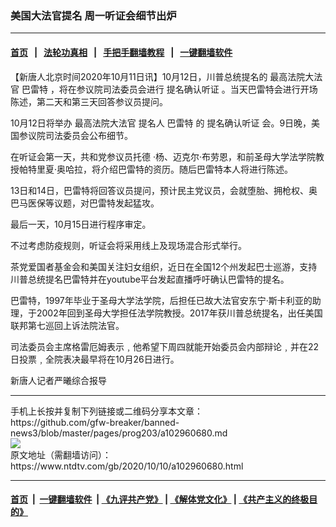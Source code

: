 ### 美国大法官提名 周一听证会细节出炉
------------------------

#### [首页](https://github.com/gfw-breaker/banned-news3/blob/master/README.md) &nbsp;&nbsp;|&nbsp;&nbsp; [法轮功真相](https://github.com/begood0513/basic/blob/master/README.md)  &nbsp;&nbsp;|&nbsp;&nbsp; [手把手翻墙教程](https://github.com/gfw-breaker/guides/wiki)  &nbsp;&nbsp;|&nbsp;&nbsp; [一键翻墙软件](https://github.com/gfw-breaker/nogfw/blob/master/README.md)  



<div><div class="post_content" itemprop="articleBody">
 <p>
  【新唐人北京时间2020年10月11日讯】10月12日，川普总统提名的
  <ok href="https://www.ntdtv.com/gb/最高法院大法官.htm">
   最高法院大法官
  </ok>
  <ok href="https://www.ntdtv.com/gb/巴雷特.htm">
   巴雷特
  </ok>
  ，将在参议院司法委员会进行
  <ok href="https://www.ntdtv.com/gb/提名确认听证.htm">
   提名确认听证
  </ok>
  。当天巴雷特会进行开场陈述，第二天和第三天回答参议员提问。
 </p>
 <p>
  10月12日将举办
  <ok href="https://www.ntdtv.com/gb/最高法院大法官.htm">
   最高法院大法官
  </ok>
  提名人
  <ok href="https://www.ntdtv.com/gb/巴雷特.htm">
   巴雷特
  </ok>
  的
  <ok href="https://www.ntdtv.com/gb/提名确认听证.htm">
   提名确认听证
  </ok>
  会。9日晚，美国参议院司法委员会公布细节。
 </p>
 <p>
  在听证会第一天，共和党参议员托德 ·杨、迈克尔·布劳恩，和前圣母大学法学院教授帕特里夏·奥哈拉，将介绍巴雷特的资历。随后巴雷特本人将进行陈述。
 </p>
 <p>
  13日和14日，巴雷特将回答议员提问，预计民主党议员，会就堕胎、拥枪权、奥巴马医保等议题，对巴雷特发起猛攻。
 </p>
 <p>
  最后一天，10月15日进行程序审定。
 </p>
 <p>
  不过考虑防疫规则，听证会将采用线上及现场混合形式举行。
 </p>
 <p>
  茶党爱国者基金会和美国关注妇女组织，近日在全国12个州发起巴士巡游，支持川普总统提名巴雷特并在youtube平台发起直播呼吁确认巴雷特的提名。
 </p>
 <p>
  巴雷特，1997年毕业于圣母大学法学院，后担任已故大法官安东宁·斯卡利亚的助理，于2002年回到圣母大学担任法学院教授。2017年获川普总统提名，出任美国联邦第七巡回上诉法院法官。
 </p>
 <p>
  司法委员会主席格雷厄姆表示﹐他希望下周四就能开始委员会内部辩论﹐并在22日投票﹐全院表决最早将在10月26日进行。
 </p>
 <p>
  新唐人记者严曦综合报导
 </p>
 <div class="single_ad">
 </div>
</div>
</div>
<hr/>
手机上长按并复制下列链接或二维码分享本文章：<br/>
https://github.com/gfw-breaker/banned-news3/blob/master/pages/prog203/a102960680.md <br/>
<a href='https://github.com/gfw-breaker/banned-news3/blob/master/pages/prog203/a102960680.md'><img src='https://github.com/gfw-breaker/banned-news3/blob/master/pages/prog203/a102960680.md.png'/></a> <br/>
原文地址（需翻墙访问）：https://www.ntdtv.com/gb/2020/10/10/a102960680.html


------------------------
#### [首页](https://github.com/gfw-breaker/banned-news3/blob/master/README.md) &nbsp;|&nbsp; [一键翻墙软件](https://github.com/gfw-breaker/nogfw/blob/master/README.md) &nbsp;| [《九评共产党》](https://github.com/gfw-breaker/9ping.md/blob/master/README.md#九评之一评共产党是什么) | [《解体党文化》](https://github.com/gfw-breaker/jtdwh.md/blob/master/README.md) | [《共产主义的终极目的》](https://github.com/gfw-breaker/gczydzjmd.md/blob/master/README.md)


<img src='http://gfw-breaker.win/banned-news3/pages/prog203/a102960680.md' width='0px' height='0px'/>
